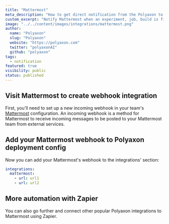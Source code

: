```yaml
---
title: "Mattermost"
meta_description: "How to get direct notification from the Polyaxon to your Mattermost channels."
custom_excerpt: "Notify Mattermost when an experiment, job, build is finished so everyone that your team stays in sync."
image: "../../content/images/integrations/mattermost.png"
author:
  name: "Polyaxon"
  slug: "Polyaxon"
  website: "https://polyaxon.com"
  twitter: "polyaxonAI"
  github: "polyaxon"
tags: 
  - notification
featured: true
visibility: public
status: published
---
```


## Visit Mattermost to create webhook integration

First, you'll need to set up a new incoming webhook in your team's [Mattermost](https://docs.mattermost.com/developer/webhooks-incoming.html) configuration. 
An incoming webhook is a method for Mattermost to receive incoming messages to be posted to your Mattermost team from external services.

## Add your Mattermost webhook to Polyaxon deployment config

Now you can add your Mattermost's webhook to the integrations' section:

```yaml
integrations:
  mattermost:
    - url: url1
    - url: url2
```

## More automation with Zapier

You can also go further and connect other popular Polyaxon integrations to Mattermost using Zapier.
